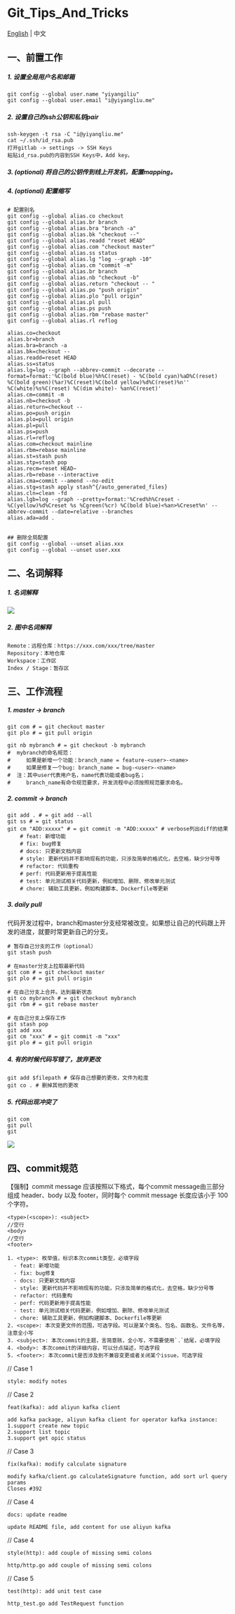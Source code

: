 # Git_Tips_And_Tricks

[English](./README.md) | 中文

## 一、前置工作

##### 1. 设置全局用户名和邮箱

```
git config --global user.name "yiyangiliu"
git config --global user.email "i@yiyangliu.me"
```

##### 2. 设置自己的ssh公钥和私钥pair
 ```
ssh-keygen -t rsa -C "i@yiyangliu.me"
cat ~/.ssh/id_rsa.pub
打开gitlab -> settings -> SSH Keys
粘贴id_rsa.pub的内容到SSH Keys中，Add key。
```

##### 3. (optional) 将自己的公钥传到线上开发机，配置mapping。
##### 4. (optional) 配置缩写
```
# 配置别名
git config --global alias.co checkout
git config --global alias.br branch
git config --global alias.bra "branch -a"
git config --global alias.bk "checkout --"
git config --global alias.readd "reset HEAD"
git config --global alias.com "checkout master"
git config --global alias.ss status
git config --global alias.lg "log --graph -10"
git config --global alias.cm "commit -m" 
git config --global alias.br branch
git config --global alias.nb "checkout -b"
git config --global alias.return "checkout -- "
git config --global alias.po "push origin"
git config --global alias.plo "pull origin"
git config --global alias.pl pull
git config --global alias.ps push
git config --global alias.rbm "rebase master"
git config --global alias.rl reflog 

alias.co=checkout
alias.br=branch
alias.bra=branch -a
alias.bk=checkout --
alias.readd=reset HEAD
alias.ss=status
alias.lg=log --graph --abbrev-commit --decorate --format=format:'%C(bold blue)%h%C(reset) - %C(bold cyan)%aD%C(reset) %C(bold green)(%ar)%C(reset)%C(bold yellow)%d%C(reset)%n''          %C(white)%s%C(reset) %C(dim white)- %an%C(reset)'
alias.cm=commit -m
alias.nb=checkout -b
alias.return=checkout -- 
alias.po=push origin
alias.plo=pull origin
alias.pl=pull
alias.ps=push
alias.rl=reflog
alias.com=checkout mainline
alias.rbm=rebase mainline
alias.st=stash push
alias.stp=stash pop
alias.recm=reset HEAD~
alias.rb=rebase --interactive
alias.cma=commit --amend --no-edit
alias.stg=stash apply stash^{/auto_generated_files}
alias.cln=clean -fd
alias.lgb=log --graph --pretty=format:'%Cred%h%Creset -%C(yellow)%d%Creset %s %Cgreen(%cr) %C(bold blue)<%an>%Creset%n' --abbrev-commit --date=relative --branches
alias.ada=add .


## 删除全局配置
git config --global --unset alias.xxx
git config --global --unset user.xxx
```

## 二、名词解释

##### 1. 名词解释

![](https://www.programmersought.com/images/955/957a0a5fe309f24588f1194a9e7fa8cb.png)
##### 2. 图中名词解释
```
Remote：远程仓库：https://xxx.com/xxx/tree/master
Repository：本地仓库
Workspace：工作区
Index / Stage：暂存区
```

## 三、工作流程
##### 1. master -> branch

```
git com # = git checkout master
git plo # = git pull origin

git nb mybranch # = git checkout -b mybranch
#  mybranch的命名规范：
#     如果是新增一个功能：branch_name = feature-<user>-<name>
#     如果是修复一个bug: branch_name = bug-<user>-<name>
#  注：其中user代表用户名，name代表功能或者bug名；
#     branch_name有命令规范要求，开发流程中必须按照规范要求命名。
```

##### 2. commit -> branch
```
git add . # = git add --all
git ss # = git status
git cm "ADD:xxxxx" # = git commit -m "ADD:xxxxx" # verbose列出diff的结果
    # feat: 新增功能
    # fix: bug修复
    # docs: 只更新文档内容
    # style: 更新代码并不影响现有的功能，只涉及简单的格式化，去空格，缺少分号等
    # refactor: 代码重构
    # perf: 代码更新用于提高性能
    # test: 单元测试相关代码更新，例如增加、删除、修改单元测试
    # chore: 辅助工具更新，例如构建脚本、Dockerfile等更新
```

##### 3. daily pull
代码开发过程中，branch和master分支经常被改变。如果想让自己的代码跟上开发的进度，就要时常更新自己的分支。
```
# 暂存自己分支的工作（optional）
git stash push

# 在master分支上拉取最新代码
g​it com # = git checkout master
git plo # = git pull origin

# 在自己分支上合并。达到最新状态
git co mybranch # = git checkout mybranch
git rbm # = git rebase master

# 在自己分支上保存工作
git stash pop
git add xxx
git cm "xxx" # = git commit -m "xxx"
git plo # = git pull origin
```

##### 4. 有的时候代码写错了，放弃更改
```
git add $filepath # 保存自己想要的更改，文件为粒度
git co . # 删掉其他的更改
```

##### 5. 代码出现冲突了
```
git com
git pull
git 
```
![](https://imgs.developpaper.com/imgs/2016926162921327.jpg)

## 四、commit规范
【强制】commit message 应该按照以下格式，每个commit message由三部分组成 header、body 以及 footer，同时每个 commit message 长度应该小于 100 个字符。
```
<type>(<scope>): <subject>
//空行
<body>
//空行
<footer>

1. <type>: 枚举值，标识本次commit类型，必填字段
  - feat: 新增功能
  - fix: bug修复
  - docs: 只更新文档内容
  - style: 更新代码并不影响现有的功能，只涉及简单的格式化，去空格，缺少分号等
  - refactor: 代码重构
  - perf: 代码更新用于提高性能
  - test: 单元测试相关代码更新，例如增加、删除、修改单元测试
  - chore: 辅助工具更新，例如构建脚本、Dockerfile等更新
2. <scope>: 本次变更文件的范围，可选字段。可以是某个类名、包名、函数名、文件名等，注意全小写
3. <subject>: 本次commit的主题，言简意赅，全小写，不需要使用`.`结尾，必填字段
4. <body>: 本次commit的详细内容，可以分点描述，可选字段
5. <footer>: 本次commit是否涉及到不兼容变更或者关闭某个issue，可选字段
```

// Case 1
```
style: modify notes
```

// Case 2
```
feat(kafka): add aliyun kafka client

add kafka package, aliyun kafka client for operator kafka instance:
1.support create new topic
2.support list topic
3.support get opic status
```

// Case 3
```
fix(kafka): modify calculate signature

modify kafka/client.go calculateSignature function, add sort url query params
Closes #392
```

// Case 4
```
docs: update readme

update README file, add content for use aliyun kafka 
```

// Case 4
```
style(http): add couple of missing semi colons

http/http.go add couple of missing semi colons
```

// Case 5
```
test(http): add unit test case

http_test.go add TestRequest function
```
